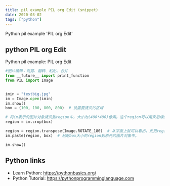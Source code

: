 ```yaml
---
title: pil example PIL org Edit (snippet)
date: 2020-03-02
tags: ["python"]
---
```

Python pil example 'PIL org Edit'


## python PIL org Edit

Python pil example: PIL org Edit

```python
#图片编辑：裁剪、翻转、粘贴、合并
from __future__ import print_function
from PIL import Image


imin = "testbig.jpg"
im = Image.open(imin)
im.show()
box = (100, 100, 800, 800)  # 设置要拷贝的区域

# 将im表示的图片对象拷贝到region中，大小为(400*400)像素。这个region可以用来后续的操作(region其实就是一个Image对象)，box变量是一个四元组(左，上，右，下)。
region = im.crop(box)

region = region.transpose(Image.ROTATE_180)  # 从字面上就可以看出，先把region中的Image反转180度，然后再放回到region中。
im.paste(region, box)  # 粘贴box大小的region到原先的图片对象中。

im.show()

```

## Python links

- Learn Python: https://pythonbasics.org/
- Python Tutorial: https://pythonprogramminglanguage.com
